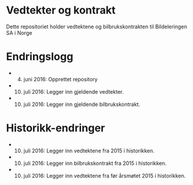 # Vedtekter og kontrakt
Dette repositoriet holder vedtektene og bilbrukskontrakten til Bildeleringen SA i Norge


# Endringslogg #

- 4. juni 2016: Opprettet repository
- 10. juli 2016: Legger inn gjeldende vedtekter.
- 10. juli 2016: Legger inn gjeldende bilbrukskontrakt.


# Historikk-endringer #

- 10. juli 2016: Legger inn vedtektene fra 2015 i historikken.
- 10. juli 2016: Legger inn bilbrukskontrakt fra 2015 i historikken.
- 10. juli 2016: Legger inn vedtektene fra før årsmøtet 2015 i historikken.
